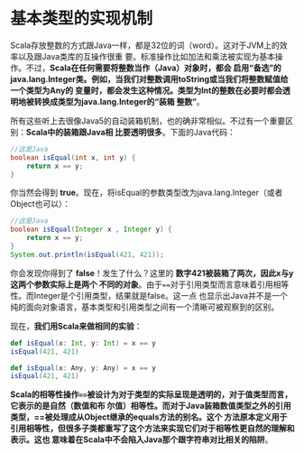 基本类型的实现机制
===================================================================================
Scala存放整数的方式跟Java一样，都是32位的词（word）。这对于JVM上的效率以及跟Java类库的互操作很重
要。标准操作比如加法和乘法被实现为基本操作。不过，**Scala在任何需要将整数当作（Java）对象时，都会
启用“备选”的java.lang.Integer类。例如，当我们对整数调用toString或当我们将整数赋值给一个类型为Any的
变量时，都会发生这种情况。类型为Int的整数在必要时都会透明地被转换成类型为java.lang.Integer的“装箱
整数”**。

所有这些听上去很像Java5的自动装箱机制，也的确非常相似。不过有一个重要区别：**Scala中的装箱跟Java相
比要透明很多**。下面的Java代码：
```java
//这是Java
boolean isEqual(int x, int y) {
    return x == y;
}
```
你当然会得到 **true**。现在，将isEqual的参数类型改为java.lang.Integer（或者Object也可以）：
```java
//这是Java
boolean isEqual(Integer x , Integer y) {
    return x == y;
}
System.out.println(isEqual(421, 421));
```
你会发现你得到了 **false**！发生了什么？这里的 **数字421被装箱了两次，因此x与y这两个参数实际上是两个
不同的对象**。由于`==`对于引用类型而言意味着引用相等性。而Integer是个引用类型，结果就是false。这一点
也显示出Java并不是一个纯的面向对象语言，基本类型和引用类型之间有一个清晰可被观察到的区别。

现在，**我们用Scala来做相同的实验**：
```scala
def isEqual(x: Int, y: Int) = x == y
isEqual(421, 421)

def isEqual(x: Any, y: Any) = x == y
isEqual(421, 421)
```
**Scala的相等性操作`==`被设计为对于类型的实际呈现是透明的，对于值类型而言，它表示的是自然（数值和布
尔值）相等性。而对于Java装箱数值类型之外的引用类型，==被处理成从Object继承的equals方法的别名。这个
方法原本定义用于引用相等性，但很多子类都重写了这个方法来实现它们对于相等性更自然的理解和表示。这也
意味着在Scala中不会陷入Java那个跟字符串对比相关的陷阱**。                                       



